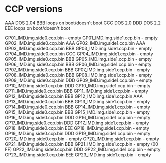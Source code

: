 # CCP versions
AAA DOS 2.04
BBB loops on boot/doesn't boot
CCC DOS 2.0
DDD DOS 2.2
EEE loops on boot/doesn't boot

GP01_IMD.img.side0.ccp.bin - empty
GP01_IMD.img.side1.ccp.bin - empty
GP02_IMD.img.side0.ccp.bin AAA
GP02_IMD.img.side1.ccp.bin AAA
GP03_IMD.img.side0.ccp.bin BBB
GP03_IMD.img.side1.ccp.bin - empty
GP04_IMD.img.side0.ccp.bin CCC
GP04_IMD.img.side1.ccp.bin - empty
GP05_IMD.img.side0.ccp.bin BBB
GP05_IMD.img.side1.ccp.bin - empty
GP06_IMD.img.side0.ccp.bin BBB
GP06_IMD.img.side1.ccp.bin - empty
GP07_IMD.img.side0.ccp.bin BBB
GP07_IMD.img.side1.ccp.bin - empty
GP08_IMD.img.side0.ccp.bin BBB
GP08_IMD.img.side1.ccp.bin - empty
GP09_IMD.img.side0.ccp.bin DDD
GP09_IMD.img.side1.ccp.bin - empty
GP10_IMD.img.side0.ccp.bin DDD
GP10_IMD.img.side1.ccp.bin - empty
GP11_IMD.img.side0.ccp.bin BBB
GP11_IMD.img.side1.ccp.bin - empty
GP12_IMD.img.side0.ccp.bin BBB
GP12_IMD.img.side1.ccp.bin AAA
GP13_IMD.img.side0.ccp.bin BBB
GP13_IMD.img.side1.ccp.bin - empty
GP14_IMD.img.side0.ccp.bin BBB
GP14_IMD.img.side1.ccp.bin - empty
GP15_IMD.img.side0.ccp.bin BBB
GP15_IMD.img.side1.ccp.bin - empty
GP16_IMD.img.side0.ccp.bin DDD
GP16_IMD.img.side1.ccp.bin - empty
GP17_IMD.img.side0.ccp.bin DDD
GP17_IMD.img.side1.ccp.bin - empty
GP18_IMD.img.side0.ccp.bin EEE
GP18_IMD.img.side1.ccp.bin - empty
GP19_IMD.img.side0.ccp.bin DDD
GP19_IMD.img.side1.ccp.bin - empty
GP20_IMD.img.side0.ccp.bin - empty
GP20_IMD.img.side1.ccp.bin - empty
GP21_IMD.img.side0.ccp.bin BBB
GP21_IMD.img.side1.ccp.bin - empty (00 FF)
GP22_IMD.img.side0.ccp.bin DDD
GP22_IMD.img.side1.ccp.bin - empty
GP23_IMD.img.side0.ccp.bin EEE
GP23_IMD.img.side1.ccp.bin - empty
